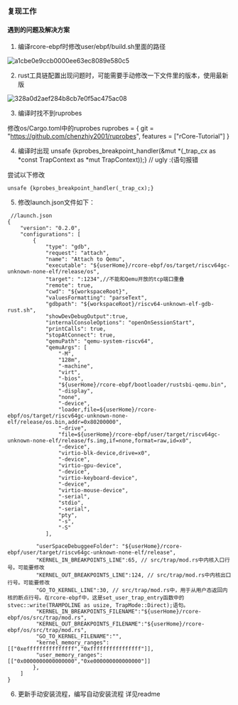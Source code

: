 ### 复现工作

#### 遇到的问题及解决方案


1. 编译rcore-ebpf时修改user/ebpf/build.sh里面的路径
  
  ![a1cbe0e9ccb0000ee63ec8089e580c5](https://github.com/fafa1412/OS-fafa/assets/145512978/ce00f4f2-f1b0-4f3e-8526-7354c7faf346)

2. rust工具链配置出现问题时，可能需要手动修改一下文件里的版本，使用最新版

  ![328a0d2aef284b8cb7e0f5ac475ac08](https://github.com/fafa1412/OS-fafa/assets/145512978/733438b3-8d50-4ec1-95c2-67528eefdcfd)

3. 编译时找不到ruprobes

  修改os/Cargo.toml中的ruprobes
ruprobes = { git = "https://github.com/chenzhiy2001/ruprobes", features = ["rCore-Tutorial"] }

4. 编译时出现  unsafe {kprobes_breakpoint_handler(&mut *(_trap_cx as *const TrapContext as *mut TrapContext));} // ugly :(语句报错

 尝试以下修改
```
unsafe {kprobes_breakpoint_handler(_trap_cx);}
```

5. 修改launch.json文件如下：
```
 //launch.json
{
    "version": "0.2.0",
    "configurations": [
        {
            "type": "gdb",
            "request": "attach",
            "name": "Attach to Qemu",
            "executable": "${userHome}/rcore-ebpf/os/target/riscv64gc-unknown-none-elf/release/os",
            "target": ":1234",//不能和Qemu开放的tcp端口重叠
            "remote": true,
            "cwd": "${workspaceRoot}",
            "valuesFormatting": "parseText",
            "gdbpath": "${workspaceRoot}/riscv64-unknown-elf-gdb-rust.sh",
            "showDevDebugOutput":true,
            "internalConsoleOptions": "openOnSessionStart",
            "printCalls": true,
            "stopAtConnect": true,
            "qemuPath": "qemu-system-riscv64",
            "qemuArgs": [
                "-M",
                "128m",
                "-machine",
                "virt",
                "-bios",
                "${userHome}/rcore-ebpf/bootloader/rustsbi-qemu.bin",
                "-display",
                "none",
                "-device",
                "loader,file=${userHome}/rcore-ebpf/os/target/riscv64gc-unknown-none-elf/release/os.bin,addr=0x80200000",
                "-drive",
                "file=${userHome}/rcore-ebpf/user/target/riscv64gc-unknown-none-elf/release/fs.img,if=none,format=raw,id=x0",
                "-device",
                "virtio-blk-device,drive=x0",
                "-device",
                "virtio-gpu-device",
                "-device",
                "virtio-keyboard-device",
                "-device",
                "virtio-mouse-device",
                "-serial",
                "stdio",
                "-serial",
                "pty",
                "-s",
                "-S"
            ],

         "userSpaceDebuggeeFolder": "${userHome}/rcore-ebpf/user/target/riscv64gc-unknown-none-elf/release",
         "KERNEL_IN_BREAKPOINTS_LINE":65, // src/trap/mod.rs中内核入口行号。可能要修改
         "KERNEL_OUT_BREAKPOINTS_LINE":124, // src/trap/mod.rs中内核出口行号。可能要修改
         "GO_TO_KERNEL_LINE":30, // src/trap/mod.rs中，用于从用户态返回内核的断点行号。在rcore-ebpf中，这是set_user_trap_entry函数中的stvec::write(TRAMPOLINE as usize, TrapMode::Direct);语句。
         "KERNEL_IN_BREAKPOINTS_FILENAME":"${userHome}/rcore-ebpf/os/src/trap/mod.rs",
         "KERNEL_OUT_BREAKPOINTS_FILENAME":"${userHome}/rcore-ebpf/os/src/trap/mod.rs",
         "GO_TO_KERNEL_FILENAME":"",
         "kernel_memory_ranges":[["0xefffffffffffffff","0xffffffffffffffff"]],
         "user_memory_ranges":[["0x0000000000000000","0xe000000000000000"]]
        },
    ]
}
```
6. 更新手动安装流程，编写自动安装流程
详见readme
